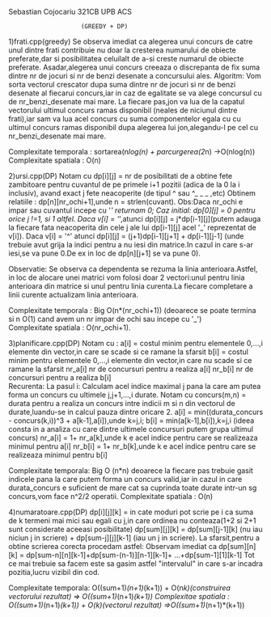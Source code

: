 Sebastian Cojocariu 321CB UPB ACS						                        
                                    
			         	(GREEDY + DP)
				

1)frati.cpp(greedy)
	Se observa imediat ca alegerea unui concurs de catre unul dintre 
frati contribuie nu doar la cresterea numarului de obiecte preferate,dar
si posibilitatea celuilalt de a-si creste numarul de obiecte preferate.
Asadar,alegerea unui concurs creeaza o discrepanta de fix suma dintre nr 
de jocuri si nr de benzi desenate a concursului ales.
Algoritm:
	Vom sorta vectorul crescator dupa suma dintre nr de jocuri si nr 
de benzi desenate al fiecarui concurs,iar in caz de egalitate se va alege 
concursul cu de nr_benzi_desenate mai mare.
	La fiecare pas,jon va lua de la capatul vectorului ultimul concurs
ramas disponibil (neales de niciunul dintre frati),iar sam va lua acel
concurs cu suma componentelor egala cu cu ultimul concurs ramas disponibil
dupa alegerea lui jon,alegandu-l pe cel cu nr_benzi_desenate mai mare.

Complexitate temporala : sortarea(n*log(n) + parcurgerea(2*n) ->O(nlog(n))
Complexitate spatiala : O(n)
	
2)ursi.cpp(DP)
	Notam cu dp[i][j] = nr de posibilitati de a obtine fete zambitoare 
pentru cuvantul de pe primele i+1 pozitii (adica de la 0 la i inclusiv),
avand exact j fete neacoperite (de tipul ^ sau ^_  _ _ ,etc)
Obtinem relatiile :
	dp[n][nr_ochi+1],unde n = strlen(cuvant).
Obs:Daca nr_ochi e impar sau cuvantul incepe cu '_' returnam 0;
Caz initial: dp[0][j] = 0 pentru orice j !=1, si 1 altfel.
	Daca v[i] = '_',atunci dp[i][j] = j*dp[i-1][j](putem adauga la 
fiecare fata  neacoperita din cele j ale lui dp[i-1][j] acel '_' 
reprezentat de v[i]).
	Daca v[i] = '^' atunci dp[i][j] = (j+1)dp[i-1][j+1] + dp[i-1][j-1]
(unde trebuie avut grija la indici pentru a nu iesi din matrice.In cazul 
in care s-ar iesi,se va pune 0.De ex in loc de dp[n][j+1] se va pune 0).

Observatie: Se observa ca dependenta se rezuma la linia anterioara.Astfel,
in loc de alocare unei matrici vom folosi doar 2 vectori:unul pentru linia 
anterioara din matrice si unul pentru linia curenta.La fiecare completare a 
linii curente actualizam linia anterioara.  

Complexitate temporala : Big O(n*(nr_ochi+1)) (deoarece se poate termina 
si n O(1) cand avem un nr impar de ochi sau incepe cu '_')  
Complexitate spatiala : O(nr_ochi+1).		

3)planificare.cpp(DP)
	Notam cu :
		a[i] = costul minim pentru elementele 0,...,i elemente 
din vector,in care se scade si ce ramane la sfarsit 
		b[i] = costul minim pentru elementele 0,...,i elemente 
din vector,in care nu scade si ce ramane la sfarsit
		nr_a[i] nr de concursuri pentru a realiza a[i]
		nr_b[i] nr de concursuri pentru a realiza b[i]  
Recurenta: La pasul i:
	Calculam acel indice maximal j pana la care am putea forma un concurs
cu ultimele j,j+1,...,i durate.
	Notam cu concurs(m,n) = durata pentru a realiza un concurs intre indicii 
m si n din vectorul de durate,luandu-se in calcul pauza dintre oricare 2.
	a[i] = min((durata_concurs - concurs(k,i))^3 + a[k-1],a[i]),unde k=j,i;
	b[i] = min(a[k-1],b[i]),k=j,i
(ideea consta in a analiza cu care dintre ultimele concursuri putem grupa 
ultimul concurs)
	nr_a[i] = 1+ nr_a[k],unde k e acel indice pentru care se realizeaza 
minimul pentru a[i]
	nr_b[i] = 1+ nr_b[k],unde k e acel indice pentru care se realizeaza 
minimul pentru b[i]

Complexitate temporala: Big O (n*n) deoarece la fiecare pas trebuie gasit indicele
pana la care putem forma un concurs valid,iar in cazul in care durata_concurs e
suficient de mare cat sa cuprinda toate durate intr-un sg concurs,vom face n^2/2 
operatii.
Complexitate spatiala : O(n) 
	
4)numaratoare.cpp(DP)
	dp[i][j][k] = in cate moduri pot scrie pe i ca suma de k termeni mai 
mici sau egali cu j,in care ordinea nu conteaza(1+2 si 2+1 sunt considerate 
aceeasi posibilitate)
	dp[sum][j][k] = dp[sum][j-1][k] (nu iau niciun j in scriere) + 
dp[sum-j][j][k-1] (iau un j in scriere).
La sfarsit,pentru a obtine scrierea corecta procedam astfel:
Observam imediat ca dp[sum][n][k] = dp[sum-n][n][k-1]+dp[sum-(n-1)][n-1][k-1]+
...+dp[sum-1][1][k-1]
Tot ce mai trebuie sa facem este sa gasim astfel "intervalul" in care s-ar 
incadra pozitia,lucru vizibil din cod.

Complexitate temporala: O((sum+1)*(n+1)*(k+1)) + O(n*k)(construirea vectorului 
rezultat) => O((sum+1)*(n+1)*(k+1))
Complexitae spatiala : O((sum+1)*(n+1)*(k+1)) + O(k)(vectorul rezultat)
=>O((sum+1)*(n+1)*(k+1))
